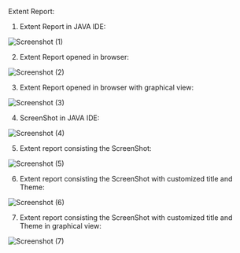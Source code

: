 Extent Report:

1. Extent Report in JAVA IDE:

![Screenshot (1)](https://user-images.githubusercontent.com/98903088/161429003-88e60d32-c229-43e5-a4b9-061dc8dfa7a9.png)

2. Extent Report opened in browser:

![Screenshot (2)](https://user-images.githubusercontent.com/98903088/161429268-bf9e2050-48e6-4b9e-9788-dec9205ac112.png)

3. Extent Report opened in browser with graphical view:

![Screenshot (3)](https://user-images.githubusercontent.com/98903088/161429309-3ccb0132-5269-429c-90fb-67a722696820.png)

4. ScreenShot in JAVA IDE:

![Screenshot (4)](https://user-images.githubusercontent.com/98903088/161429389-61ffb5a8-3849-416b-8e86-e754d1bc231c.png)

5. Extent report consisting the ScreenShot:

![Screenshot (5)](https://user-images.githubusercontent.com/98903088/161429393-e085a246-8e08-46d9-acb7-001c18796964.png)

6. Extent report consisting the ScreenShot with customized title and Theme:

![Screenshot (6)](https://user-images.githubusercontent.com/98903088/161429395-3b6f377a-1833-49e8-9c37-54911fef2377.png)

7. Extent report consisting the ScreenShot with customized title and Theme in graphical view:

![Screenshot (7)](https://user-images.githubusercontent.com/98903088/161429397-cc2c13a9-961d-4639-97be-d2126dae52ed.png)




